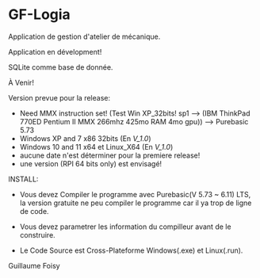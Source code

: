# GF-Logia
Application de gestion d'atelier de mécanique.


Application en dévelopment!

SQLite comme base de donnée.

À Venir!





Version prevue pour la release: 
- Need MMX instruction set!  (Test Win XP_32bits! sp1 --> (IBM ThinkPad 770ED Pentium II MMX 266mhz 425mo RAM 4mo gpu)) --> Purebasic 5.73
- Windows XP and 7 x86 32bits (En *V_1.0*) 
- Windows 10 and 11 x64 et Linux_X64 (En *V_1.0*) 
- aucune date n'est déterminer pour la premiere release!
- une version (RPI 64 bits only) est envisagé!

INSTALL:


- Vous devez Compiler le programme avec Purebasic(V 5.73 ~ 6.11) LTS, la version gratuite ne peu compiler le programme car il ya trop de ligne de code.

- Vous devez parametrer les information du compilleur avant de le construire.

- Le Code Source est Cross-Plateforme Windows(.exe) et Linux(.run).



  
Guillaume Foisy
